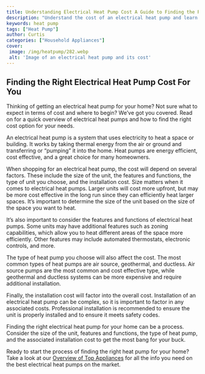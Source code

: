 ```yaml
---
title: Understanding Electrical Heat Pump Cost A Guide to Finding the Right Option for You
description: "Understand the cost of an electrical heat pump and learn how to find the best option for your needs Read on to find out more about the various types available the costs involved and helpful hints for choosing the right one for you"
keywords: heat pump
tags: ["Heat Pump"]
author: Curtis
categories: ["Household Appliances"]
cover: 
 image: /img/heatpump/282.webp
 alt: 'Image of an electrical heat pump and its cost'
---
```

## Finding the Right Electrical Heat Pump Cost For You 

Thinking of getting an electrical heat pump for your home? Not sure what to expect in terms of cost and where to begin? We’ve got you covered. Read on for a quick overview of electrical heat pumps and how to find the right cost option for your needs.

An electrical heat pump is a system that uses electricity to heat a space or building. It works by taking thermal energy from the air or ground and transferring or “pumping” it into the home. Heat pumps are energy efficient, cost effective, and a great choice for many homeowners.

When shopping for an electrical heat pump, the cost will depend on several factors. These include the size of the unit, the features and functions, the type of unit you choose, and the installation cost. Size matters when it comes to electrical heat pumps. Larger units will cost more upfront, but may be more cost effective in the long run since they can efficiently heat larger spaces. It’s important to determine the size of the unit based on the size of the space you want to heat. 

It’s also important to consider the features and functions of electrical heat pumps. Some units may have additional features such as zoning capabilities, which allow you to heat different areas of the space more efficiently. Other features may include automated thermostats, electronic controls, and more.

The type of heat pump you choose will also affect the cost. The most common types of heat pumps are air source, geothermal, and ductless. Air source pumps are the most common and cost effective type, while geothermal and ductless systems can be more expensive and require additional installation.

Finally, the installation cost will factor into the overall cost. Installation of an electrical heat pump can be complex, so it is important to factor in any associated costs. Professional installation is recommended to ensure the unit is properly installed and to ensure it meets safety codes.

Finding the right electrical heat pump for your home can be a process. Consider the size of the unit, features and functions, the type of heat pump, and the associated installation cost to get the most bang for your buck. 

Ready to start the process of finding the right heat pump for your home? Take a look at our [Overview of Top Appliances](./pages/appliance-overview) for all the info you need on the best electrical heat pumps on the market.
